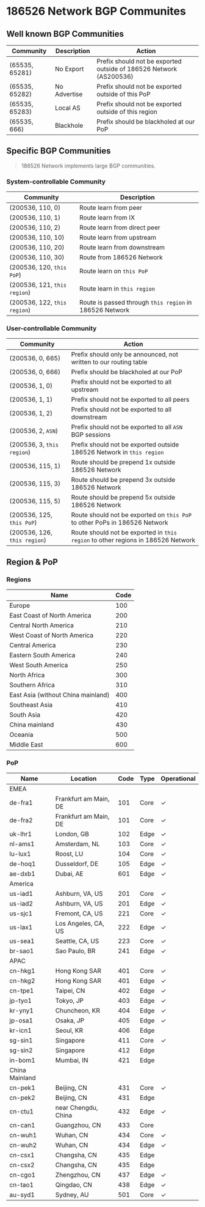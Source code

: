 # 186526 Network BGP Communites

## Well known BGP Communities

| Community      | Description  | Action                                                             |
| -------------- | ------------ | ------------------------------------------------------------------ |
| (65535, 65281) | No Export    | Prefix should not be exported outside of 186526 Network (AS200536) |
| (65535, 65282) | No Advertise | Prefix should not be exported outside of this PoP                  |
| (65535, 65283) | Local AS     | Prefix should not be exported outside of this region               |
| (65535, 666)   | Blackhole    | Prefix should be blackholed at our PoP                             |

## Specific BGP Communities

> 186526 Network implements large BGP communities.

### System-controllable Community

| Community                    | Description                                             |
| ---------------------------- | ------------------------------------------------------- |
| (200536, 110, 0)             | Route learn from peer                                   |
| (200536, 110, 1)             | Route learn from IX                                     |
| (200536, 110, 2)             | Route learn from direct peer                            |
| (200536, 110, 10)            | Route learn from upstream                               |
| (200536, 110, 20)            | Route learn from downstream                             |
| (200536, 110, 30)            | Route from 186526 Network                               |
| (200536, 120, `this PoP`)    | Route learn on `this PoP`                               |
| (200536, 121, `this region`) | Route learn in `this region`                            |
| (200536, 122, `this region`) | Route is passed through `this region` in 186526 Network |

### User-controllable Community

| Community                    | Action                                                                           |
| ---------------------------- | -------------------------------------------------------------------------------- |
| (200536, 0, 665)             | Prefix should only be announced, not written to our routing table                |
| (200536, 0, 666)             | Prefix should be blackholed at our PoP                                           |
| (200536, 1, 0)               | Prefix should not be exported to all upstream                                    |
| (200536, 1, 1)               | Prefix should not be exported to all peers                                       |
| (200536, 1, 2)               | Prefix should not be exported to all downstream                                  |
| (200536, 2, `ASN`)           | Prefix should not be exported to all `ASN` BGP sessions                          |
| (200536, 3, `this region`)   | Prefix should not be exported outside 186526 Network in `this region`            |
| (200536, 115, 1)             | Route should be prepend 1x outside 186526 Network                                |
| (200536, 115, 3)             | Route should be prepend 3x outside 186526 Network                                |
| (200536, 115, 5)             | Route should be prepend 5x outside 186526 Network                                |
| (200536, 125, `this PoP`)    | Route should not be exported on `this PoP` to other PoPs in 186526 Network       |
| (200536, 126, `this region`) | Route should not be exported in `this region` to other regions in 186526 Network |

## Region & PoP

### Regions

| Name                               | Code |
| ---------------------------------- | ---- |
| Europe                             | 100  |
| East Coast of North America        | 200  |
| Central North America              | 210  |
| West Coast of North America        | 220  |
| Central America                    | 230  |
| Eastern South America              | 240  |
| West South America                 | 250  |
| North Africa                       | 300  |
| Southern Africa                    | 310  |
| East Asia (without China mainland) | 400  |
| Southeast Asia                     | 410  |
| South Asia                         | 420  |
| China mainland                     | 430  |
| Oceania                            | 500  |
| Middle East                        | 600  |

### PoP

| Name           | Location              | Code | Type | Operational |
| -------------- | --------------------- | ---- | ---- | ----------- |
| EMEA           |
| de-fra1        | Frankfurt am Main, DE | 101  | Core | ✓           |
| de-fra2        | Frankfurt am Main, DE | 101  | Core | ✓           |
| uk-lhr1        | London, GB            | 102  | Edge | ✓           |
| nl-ams1        | Amsterdam, NL         | 103  | Core | ✓           |
| lu-lux1        | Roost, LU             | 104  | Core | ✓           |
| de-hoq1        | Dusseldorf, DE        | 105  | Edge | ✓           |
| ae-dxb1        | Dubai, AE             | 601  | Edge | ✓           |
| America        |
| us-iad1        | Ashburn, VA, US       | 201  | Core | ✓           |
| us-iad2        | Ashburn, VA, US       | 201  | Edge | ✓           |
| us-sjc1        | Fremont, CA, US       | 221  | Core | ✓           |
| us-lax1        | Los Angeles, CA, US   | 222  | Edge | ✓           |
| us-sea1        | Seattle, CA, US       | 223  | Core | ✓           |
| br-sao1        | Sao Paulo, BR         | 241  | Edge | ✓           |
| APAC           |
| cn-hkg1        | Hong Kong SAR         | 401  | Core | ✓           |
| cn-hkg2        | Hong Kong SAR         | 401  | Edge | ✓           |
| cn-tpe1        | Taipei, CN            | 402  | Edge | ✓           |
| jp-tyo1        | Tokyo, JP             | 403  | Edge | ✓           |
| kr-yny1        | Chuncheon, KR         | 404  | Edge | ✓           |
| jp-osa1        | Osaka, JP             | 405  | Edge | ✓           |
| kr-icn1        | Seoul, KR             | 406  | Edge |
| sg-sin1        | Singapore             | 411  | Core | ✓           |
| sg-sin2        | Singapore             | 412  | Edge |
| in-bom1        | Mumbai, IN            | 421  | Edge |
| China Mainland |
| cn-pek1        | Beijing, CN           | 431  | Core | ✓           |
| cn-pek2        | Beijing, CN           | 431  | Edge |
| cn-ctu1        | near Chengdu, China   | 432  | Edge | ✓           |
| cn-can1        | Guangzhou, CN         | 433  | Core |             |
| cn-wuh1        | Wuhan, CN             | 434  | Core | ✓           |
| cn-wuh2        | Wuhan, CN             | 434  | Edge | ✓           |
| cn-csx1        | Changsha, CN          | 435  | Edge |
| cn-csx2        | Changsha, CN          | 435  | Edge |
| cn-cgo1        | Zhengzhou, CN         | 437  | Edge | ✓           |
| cn-tao1        | Qingdao, CN           | 438  | Edge | ✓           |
| au-syd1        | Sydney, AU            | 501  | Core | ✓           |
